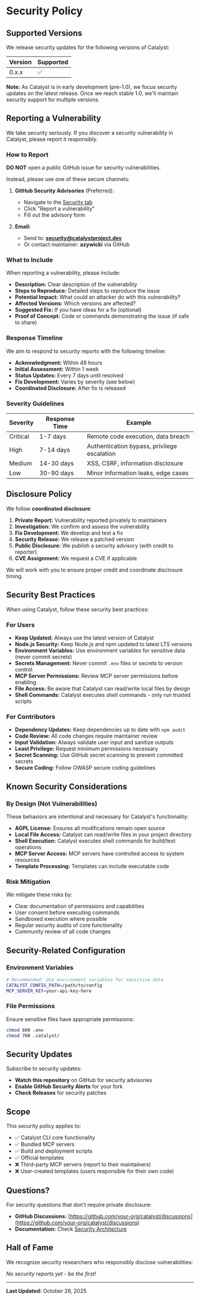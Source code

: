 # Security Policy

## Supported Versions

We release security updates for the following versions of Catalyst:

| Version | Supported          |
| ------- | ------------------ |
| 0.x.x   | :white_check_mark: |

**Note:** As Catalyst is in early development (pre-1.0), we focus security updates on the latest release. Once we reach stable 1.0, we'll maintain security support for multiple versions.

## Reporting a Vulnerability

We take security seriously. If you discover a security vulnerability in Catalyst, please report it responsibly.

### How to Report

**DO NOT** open a public GitHub issue for security vulnerabilities.

Instead, please use one of these secure channels:

1. **GitHub Security Advisories** (Preferred):
   - Navigate to the [Security tab](https://github.com/your-org/catalyst/security/advisories)
   - Click "Report a vulnerability"
   - Fill out the advisory form

2. **Email:**
   - Send to: **security@catalystproject.dev**
   - Or contact maintainer: **azywicki** via GitHub

### What to Include

When reporting a vulnerability, please include:

- **Description:** Clear description of the vulnerability
- **Steps to Reproduce:** Detailed steps to reproduce the issue
- **Potential Impact:** What could an attacker do with this vulnerability?
- **Affected Versions:** Which versions are affected?
- **Suggested Fix:** If you have ideas for a fix (optional)
- **Proof of Concept:** Code or commands demonstrating the issue (if safe to share)

### Response Timeline

We aim to respond to security reports with the following timeline:

- **Acknowledgment:** Within 48 hours
- **Initial Assessment:** Within 1 week
- **Status Updates:** Every 7 days until resolved
- **Fix Development:** Varies by severity (see below)
- **Coordinated Disclosure:** After fix is released

### Severity Guidelines

| Severity | Response Time | Example |
|----------|---------------|---------|
| Critical | 1-7 days | Remote code execution, data breach |
| High | 7-14 days | Authentication bypass, privilege escalation |
| Medium | 14-30 days | XSS, CSRF, information disclosure |
| Low | 30-90 days | Minor information leaks, edge cases |

## Disclosure Policy

We follow **coordinated disclosure**:

1. **Private Report:** Vulnerability reported privately to maintainers
2. **Investigation:** We confirm and assess the vulnerability
3. **Fix Development:** We develop and test a fix
4. **Security Release:** We release a patched version
5. **Public Disclosure:** We publish a security advisory (with credit to reporter)
6. **CVE Assignment:** We request a CVE if applicable

We will work with you to ensure proper credit and coordinate disclosure timing.

## Security Best Practices

When using Catalyst, follow these security best practices:

### For Users

- **Keep Updated:** Always use the latest version of Catalyst
- **Node.js Security:** Keep Node.js and npm updated to latest LTS versions
- **Environment Variables:** Use environment variables for sensitive data (never commit secrets)
- **Secrets Management:** Never commit `.env` files or secrets to version control
- **MCP Server Permissions:** Review MCP server permissions before enabling
- **File Access:** Be aware that Catalyst can read/write local files by design
- **Shell Commands:** Catalyst executes shell commands - only run trusted scripts

### For Contributors

- **Dependency Updates:** Keep dependencies up to date with `npm audit`
- **Code Review:** All code changes require maintainer review
- **Input Validation:** Always validate user input and sanitize outputs
- **Least Privilege:** Request minimum permissions necessary
- **Secret Scanning:** Use GitHub secret scanning to prevent committed secrets
- **Secure Coding:** Follow OWASP secure coding guidelines

## Known Security Considerations

### By Design (Not Vulnerabilities)

These behaviors are intentional and necessary for Catalyst's functionality:

- **AGPL License:** Ensures all modifications remain open source
- **Local File Access:** Catalyst can read/write files in your project directory
- **Shell Execution:** Catalyst executes shell commands for build/test operations
- **MCP Server Access:** MCP servers have controlled access to system resources
- **Template Processing:** Templates can include executable code

### Risk Mitigation

We mitigate these risks by:

- Clear documentation of permissions and capabilities
- User consent before executing commands
- Sandboxed execution where possible
- Regular security audits of core functionality
- Community review of all code changes

## Security-Related Configuration

### Environment Variables

```bash
# Recommended: Use environment variables for sensitive data
CATALYST_CONFIG_PATH=/path/to/config
MCP_SERVER_KEY=your-api-key-here
```

### File Permissions

Ensure sensitive files have appropriate permissions:

```bash
chmod 600 .env
chmod 700 .catalyst/
```

## Security Updates

Subscribe to security updates:

- **Watch this repository** on GitHub for security advisories
- **Enable GitHub Security Alerts** for your fork
- **Check Releases** for security patches

## Scope

This security policy applies to:

- ✅ Catalyst CLI core functionality
- ✅ Bundled MCP servers
- ✅ Build and deployment scripts
- ✅ Official templates
- ❌ Third-party MCP servers (report to their maintainers)
- ❌ User-created templates (users responsible for their own code)

## Questions?

For security questions that don't require private disclosure:

- **GitHub Discussions:** [https://github.com/your-org/catalyst/discussions](https://github.com/your-org/catalyst/discussions)
- **Documentation:** Check [Security Architecture](docs/architecture/08-security-architecture.md)

## Hall of Fame

We recognize security researchers who responsibly disclose vulnerabilities:

<!-- Contributors who report valid security issues will be listed here -->

*No security reports yet - be the first!*

---

**Last Updated:** October 26, 2025
